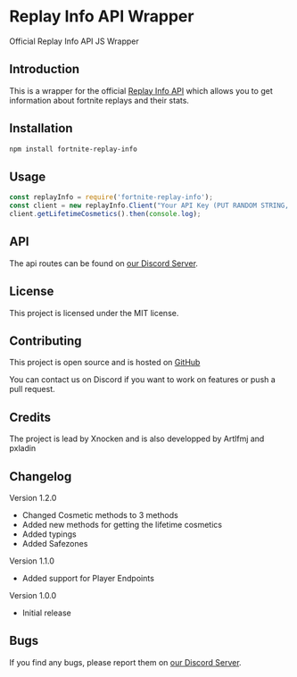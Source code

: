 # Replay Info API Wrapper
Official Replay Info API JS Wrapper

## Introduction
This is a wrapper for the official [Replay Info API](https://fortnite-replay.info/) which allows you to get information about fortnite replays and their stats.

## Installation
```bash
npm install fortnite-replay-info
```

## Usage
```javascript
const replayInfo = require('fortnite-replay-info');
const client = new replayInfo.Client("Your API Key (PUT RANDOM STRING, not used yet)");
client.getLifetimeCosmetics().then(console.log);
```

## API
The api routes can be found on [our Discord Server](https://discord.gg/MnvPjqYB5Z).

## License
This project is licensed under the MIT license.

## Contributing
This project is open source and is hosted on [GitHub](https://github.com/Fortnite-Replay-Info/jswrapper) 

You can contact us on Discord if you want to work on features or push a pull request.

## Credits
The project is lead by Xnocken and is also developped by Artlfmj and pxladin

## Changelog
Version 1.2.0
- Changed Cosmetic methods to 3 methods
- Added new methods for getting the lifetime cosmetics
- Added typings
- Added Safezones

Version 1.1.0
- Added support for Player Endpoints

Version 1.0.0
- Initial release

## Bugs
If you find any bugs, please report them on [our Discord Server](https://discord.gg/MnvPjqYB5Z).
